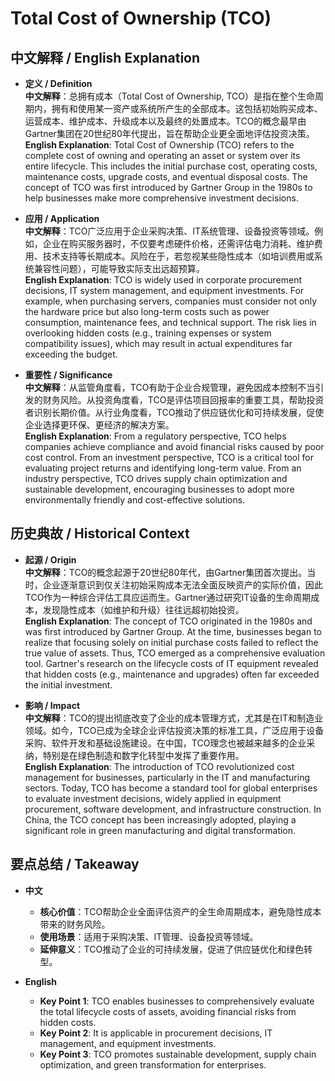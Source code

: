 # Total Cost of Ownership (TCO)

## 中文解释 / English Explanation

* **定义 / Definition**  
  **中文解释**：总拥有成本（Total Cost of Ownership, TCO）是指在整个生命周期内，拥有和使用某一资产或系统所产生的全部成本。这包括初始购买成本、运营成本、维护成本、升级成本以及最终的处置成本。TCO的概念最早由Gartner集团在20世纪80年代提出，旨在帮助企业更全面地评估投资决策。  
  **English Explanation**: Total Cost of Ownership (TCO) refers to the complete cost of owning and operating an asset or system over its entire lifecycle. This includes the initial purchase cost, operating costs, maintenance costs, upgrade costs, and eventual disposal costs. The concept of TCO was first introduced by Gartner Group in the 1980s to help businesses make more comprehensive investment decisions.

* **应用 / Application**  
  **中文解释**：TCO广泛应用于企业采购决策、IT系统管理、设备投资等领域。例如，企业在购买服务器时，不仅要考虑硬件价格，还需评估电力消耗、维护费用、技术支持等长期成本。风险在于，若忽视某些隐性成本（如培训费用或系统兼容性问题），可能导致实际支出远超预算。  
  **English Explanation**: TCO is widely used in corporate procurement decisions, IT system management, and equipment investments. For example, when purchasing servers, companies must consider not only the hardware price but also long-term costs such as power consumption, maintenance fees, and technical support. The risk lies in overlooking hidden costs (e.g., training expenses or system compatibility issues), which may result in actual expenditures far exceeding the budget.

* **重要性 / Significance**  
  **中文解释**：从监管角度看，TCO有助于企业合规管理，避免因成本控制不当引发的财务风险。从投资角度看，TCO是评估项目回报率的重要工具，帮助投资者识别长期价值。从行业角度看，TCO推动了供应链优化和可持续发展，促使企业选择更环保、更经济的解决方案。  
  **English Explanation**: From a regulatory perspective, TCO helps companies achieve compliance and avoid financial risks caused by poor cost control. From an investment perspective, TCO is a critical tool for evaluating project returns and identifying long-term value. From an industry perspective, TCO drives supply chain optimization and sustainable development, encouraging businesses to adopt more environmentally friendly and cost-effective solutions.

## 历史典故 / Historical Context

* **起源 / Origin**  
  **中文解释**：TCO的概念起源于20世纪80年代，由Gartner集团首次提出。当时，企业逐渐意识到仅关注初始采购成本无法全面反映资产的实际价值，因此TCO作为一种综合评估工具应运而生。Gartner通过研究IT设备的生命周期成本，发现隐性成本（如维护和升级）往往远超初始投资。  
  **English Explanation**: The concept of TCO originated in the 1980s and was first introduced by Gartner Group. At the time, businesses began to realize that focusing solely on initial purchase costs failed to reflect the true value of assets. Thus, TCO emerged as a comprehensive evaluation tool. Gartner's research on the lifecycle costs of IT equipment revealed that hidden costs (e.g., maintenance and upgrades) often far exceeded the initial investment.

* **影响 / Impact**  
  **中文解释**：TCO的提出彻底改变了企业的成本管理方式，尤其是在IT和制造业领域。如今，TCO已成为全球企业评估投资决策的标准工具，广泛应用于设备采购、软件开发和基础设施建设。在中国，TCO理念也被越来越多的企业采纳，特别是在绿色制造和数字化转型中发挥了重要作用。  
  **English Explanation**: The introduction of TCO revolutionized cost management for businesses, particularly in the IT and manufacturing sectors. Today, TCO has become a standard tool for global enterprises to evaluate investment decisions, widely applied in equipment procurement, software development, and infrastructure construction. In China, the TCO concept has been increasingly adopted, playing a significant role in green manufacturing and digital transformation.

## 要点总结 / Takeaway

* **中文**  
  - **核心价值**：TCO帮助企业全面评估资产的全生命周期成本，避免隐性成本带来的财务风险。  
  - **使用场景**：适用于采购决策、IT管理、设备投资等领域。  
  - **延伸意义**：TCO推动了企业的可持续发展，促进了供应链优化和绿色转型。

* **English**  
  - **Key Point 1**: TCO enables businesses to comprehensively evaluate the total lifecycle costs of assets, avoiding financial risks from hidden costs.  
  - **Key Point 2**: It is applicable in procurement decisions, IT management, and equipment investments.  
  - **Key Point 3**: TCO promotes sustainable development, supply chain optimization, and green transformation for enterprises.